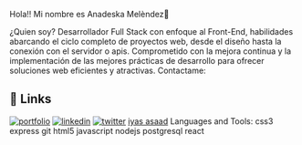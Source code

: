 Hola!! Mi nombre es Anadeska Melèndez👋

¿Quien soy?
Desarrollador Full Stack con enfoque al Front-End, habilidades abarcando el ciclo completo de proyectos web, desde el diseño hasta la conexión con el servidor o apis. Comprometido con la mejora continua y la implementación de las mejores prácticas de desarrollo para ofrecer soluciones web eficientes y atractivas.
Contactame:
## 🔗 Links
[![portfolio](https://img.shields.io/badge/my_portfolio-000?style=for-the-badge&logo=ko-fi&logoColor=white)](https://katherineoelsner.com/)
[![linkedin](https://img.shields.io/badge/linkedin-0A66C2?style=for-the-badge&logo=linkedin&logoColor=white)](https://www.linkedin.com/)
[![twitter](https://img.shields.io/badge/twitter-1DA1F2?style=for-the-badge&logo=twitter&logoColor=white)](https://twitter.com/)
<a href="[www.linkedin.com/in/anadeska-meléndez-a134841b2/](https://www.linkedin.com/in/anadeska-mel%C3%A9ndez-a134841b2/)">iyas asaad</a>
Languages and Tools:
css3 express git html5 javascript nodejs postgresql react
